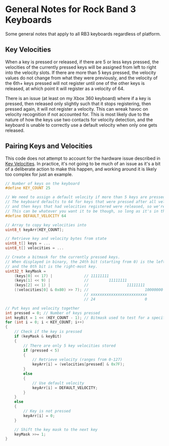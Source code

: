 # General Notes for Rock Band 3 Keyboards

Some general notes that apply to all RB3 keyboards regardless of platform.

## Key Velocities

When a key is pressed or released, if there are 5 or less keys pressed, the velocities of the currently pressed keys will be assigned from left to right into the velocity slots. If there are more than 5 keys pressed, the velocity values do not change from what they were previously, and the velocity of the 6th+ keys pressed will not register until one of the other keys is released, at which point it will register as a velocity of 64.

There is an issue (at least on my Xbox 360 keyboard) where if a key is pressed, then released only slightly such that it stops registering, then pressed again, it will not register a velocity. This can wreak havoc on velocity recognition if not accounted for. This is most likely due to the nature of how the keys use two contacts for velocity detection, and the keyboard is unable to correctly use a default velocity when only one gets released.

## Pairing Keys and Velocities

This code does not attempt to account for the hardware issue described in [Key Velocities](#key-velocities). In practice, it's not going to be much of an issue as it's a bit of a deliberate action to make this happen, and working around it is likely too complex for just an example.

```cpp
// Number of keys on the keyboard
#define KEY_COUNT 25

// We need to assign a default velocity if more than 5 keys are pressed.
// The keyboard defaults to 64 for keys that were pressed after all velocities filled up
// and then keys that had velocities registered were released, so we're using the same here.
// This can be whatever you want it to be though, so long as it's in the range of 0-127.
#define DEFAULT_VELOCITY 64

// Array to copy key velocities into
uint8_t keyArr[KEY_COUNT];

// Retrieve key and velocity bytes from state
uint8_t[] keys = ...
uint8_t[] velocities = ...

// Create a bitmask for the currently pressed keys.
// When displayed in binary, the 24th bit (starting from 0) is the left-most key,
// and the 0th bit is the right-most key.
uint32_t keyMask =
    (keys[0] << 17) |              // 11111111
    (keys[1] << 9) |               //         11111111
    (keys[2] << 1) |               //                 11111111
    ((velocities[0] & 0x80) >> 7); //                         10000000
                                   // xxxxxxxxxxxxxxxxxxxxxxxxx
                                   // 24                      0

// Put keys and velocity together
int pressed = 0; // Number of keys pressed
int keyBit = 1 << (KEY_COUNT - 1); // Bitmask used to test for a specific key
for (int i = 0; i < KEY_COUNT; i++)
{
    // Check if the key is pressed
    if (keyMask & keyBit)
    {
        // There are only 5 key velocities stored
        if (pressed < 5)
        {
            // Retrieve velocity (ranges from 0-127)
            keyArr[i] = (velocities[pressed] & 0x7F);
        }
        else
        {
            // Use default velocity
            keyArr[i] = DEFAULT_VELOCITY;
        }
    }
    else
    {
        // Key is not pressed
        keyArr[i] = 0;
    }

    // Shift the key mask to the next key
    keyMask >>= 1;
}
```
